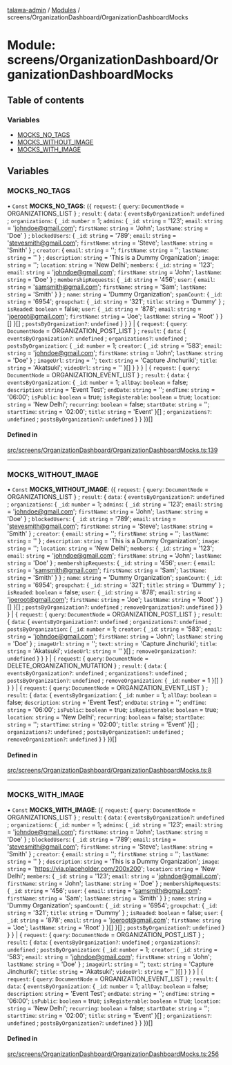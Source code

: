[talawa-admin](../README.md) / [Modules](../modules.md) / screens/OrganizationDashboard/OrganizationDashboardMocks

# Module: screens/OrganizationDashboard/OrganizationDashboardMocks

## Table of contents

### Variables

- [MOCKS\_NO\_TAGS](screens_OrganizationDashboard_OrganizationDashboardMocks.md#mocks_no_tags)
- [MOCKS\_WITHOUT\_IMAGE](screens_OrganizationDashboard_OrganizationDashboardMocks.md#mocks_without_image)
- [MOCKS\_WITH\_IMAGE](screens_OrganizationDashboard_OrganizationDashboardMocks.md#mocks_with_image)

## Variables

### MOCKS\_NO\_TAGS

• `Const` **MOCKS\_NO\_TAGS**: ({ `request`: { `query`: `DocumentNode` = ORGANIZATIONS\_LIST \} ; `result`: { `data`: { `eventsByOrganization?`: `undefined` ; `organizations`: { `_id`: `number` = 1; `admins`: { `_id`: `string` = '123'; `email`: `string` = 'johndoe@gmail.com'; `firstName`: `string` = 'John'; `lastName`: `string` = 'Doe' \} ; `blockedUsers`: { `_id`: `string` = '789'; `email`: `string` = 'stevesmith@gmail.com'; `firstName`: `string` = 'Steve'; `lastName`: `string` = 'Smith' \} ; `creator`: { `email`: `string` = ''; `firstName`: `string` = ''; `lastName`: `string` = '' \} ; `description`: `string` = 'This is a Dummy Organization'; `image`: `string` = ''; `location`: `string` = 'New Delhi'; `members`: { `_id`: `string` = '123'; `email`: `string` = 'johndoe@gmail.com'; `firstName`: `string` = 'John'; `lastName`: `string` = 'Doe' \} ; `membershipRequests`: { `_id`: `string` = '456'; `user`: { `email`: `string` = 'samsmith@gmail.com'; `firstName`: `string` = 'Sam'; `lastName`: `string` = 'Smith' \}  \} ; `name`: `string` = 'Dummy Organization'; `spamCount`: { `_id`: `string` = '6954'; `groupchat`: { `_id`: `string` = '321'; `title`: `string` = 'Dummy' \} ; `isReaded`: `boolean` = false; `user`: { `_id`: `string` = '878'; `email`: `string` = 'joeroot@gmail.com'; `firstName`: `string` = 'Joe'; `lastName`: `string` = 'Root' \}  \}[]  \}[] ; `postsByOrganization?`: `undefined`  \}  \}  \} \| { `request`: { `query`: `DocumentNode` = ORGANIZATION\_POST\_LIST \} ; `result`: { `data`: { `eventsByOrganization?`: `undefined` ; `organizations?`: `undefined` ; `postsByOrganization`: { `_id`: `number` = 1; `creator`: { `_id`: `string` = '583'; `email`: `string` = 'johndoe@gmail.com'; `firstName`: `string` = 'John'; `lastName`: `string` = 'Doe' \} ; `imageUrl`: `string` = ''; `text`: `string` = 'Capture Jinchuriki'; `title`: `string` = 'Akatsuki'; `videoUrl`: `string` = '' \}[]  \}  \}  \} \| { `request`: { `query`: `DocumentNode` = ORGANIZATION\_EVENT\_LIST \} ; `result`: { `data`: { `eventsByOrganization`: { `_id`: `number` = 1; `allDay`: `boolean` = false; `description`: `string` = 'Event Test'; `endDate`: `string` = ''; `endTime`: `string` = '06:00'; `isPublic`: `boolean` = true; `isRegisterable`: `boolean` = true; `location`: `string` = 'New Delhi'; `recurring`: `boolean` = false; `startDate`: `string` = ''; `startTime`: `string` = '02:00'; `title`: `string` = 'Event' \}[] ; `organizations?`: `undefined` ; `postsByOrganization?`: `undefined`  \}  \}  \})[]

#### Defined in

[src/screens/OrganizationDashboard/OrganizationDashboardMocks.ts:139](https://github.com/PalisadoesFoundation/talawa-admin/blob/b619a0d/src/screens/OrganizationDashboard/OrganizationDashboardMocks.ts#L139)

___

### MOCKS\_WITHOUT\_IMAGE

• `Const` **MOCKS\_WITHOUT\_IMAGE**: ({ `request`: { `query`: `DocumentNode` = ORGANIZATIONS\_LIST \} ; `result`: { `data`: { `eventsByOrganization?`: `undefined` ; `organizations`: { `_id`: `number` = 1; `admins`: { `_id`: `string` = '123'; `email`: `string` = 'johndoe@gmail.com'; `firstName`: `string` = 'John'; `lastName`: `string` = 'Doe' \} ; `blockedUsers`: { `_id`: `string` = '789'; `email`: `string` = 'stevesmith@gmail.com'; `firstName`: `string` = 'Steve'; `lastName`: `string` = 'Smith' \} ; `creator`: { `email`: `string` = ''; `firstName`: `string` = ''; `lastName`: `string` = '' \} ; `description`: `string` = 'This is a Dummy Organization'; `image`: `string` = ''; `location`: `string` = 'New Delhi'; `members`: { `_id`: `string` = '123'; `email`: `string` = 'johndoe@gmail.com'; `firstName`: `string` = 'John'; `lastName`: `string` = 'Doe' \} ; `membershipRequests`: { `_id`: `string` = '456'; `user`: { `email`: `string` = 'samsmith@gmail.com'; `firstName`: `string` = 'Sam'; `lastName`: `string` = 'Smith' \}  \} ; `name`: `string` = 'Dummy Organization'; `spamCount`: { `_id`: `string` = '6954'; `groupchat`: { `_id`: `string` = '321'; `title`: `string` = 'Dummy' \} ; `isReaded`: `boolean` = false; `user`: { `_id`: `string` = '878'; `email`: `string` = 'joeroot@gmail.com'; `firstName`: `string` = 'Joe'; `lastName`: `string` = 'Root' \}  \}[]  \}[] ; `postsByOrganization?`: `undefined` ; `removeOrganization?`: `undefined`  \}  \}  \} \| { `request`: { `query`: `DocumentNode` = ORGANIZATION\_POST\_LIST \} ; `result`: { `data`: { `eventsByOrganization?`: `undefined` ; `organizations?`: `undefined` ; `postsByOrganization`: { `_id`: `number` = 1; `creator`: { `_id`: `string` = '583'; `email`: `string` = 'johndoe@gmail.com'; `firstName`: `string` = 'John'; `lastName`: `string` = 'Doe' \} ; `imageUrl`: `string` = ''; `text`: `string` = 'Capture Jinchuriki'; `title`: `string` = 'Akatsuki'; `videoUrl`: `string` = '' \}[] ; `removeOrganization?`: `undefined`  \}  \}  \} \| { `request`: { `query`: `DocumentNode` = DELETE\_ORGANIZATION\_MUTATION \} ; `result`: { `data`: { `eventsByOrganization?`: `undefined` ; `organizations?`: `undefined` ; `postsByOrganization?`: `undefined` ; `removeOrganization`: { `_id`: `number` = 1 \}[]  \}  \}  \} \| { `request`: { `query`: `DocumentNode` = ORGANIZATION\_EVENT\_LIST \} ; `result`: { `data`: { `eventsByOrganization`: { `_id`: `number` = 1; `allDay`: `boolean` = false; `description`: `string` = 'Event Test'; `endDate`: `string` = ''; `endTime`: `string` = '06:00'; `isPublic`: `boolean` = true; `isRegisterable`: `boolean` = true; `location`: `string` = 'New Delhi'; `recurring`: `boolean` = false; `startDate`: `string` = ''; `startTime`: `string` = '02:00'; `title`: `string` = 'Event' \}[] ; `organizations?`: `undefined` ; `postsByOrganization?`: `undefined` ; `removeOrganization?`: `undefined`  \}  \}  \})[]

#### Defined in

[src/screens/OrganizationDashboard/OrganizationDashboardMocks.ts:8](https://github.com/PalisadoesFoundation/talawa-admin/blob/b619a0d/src/screens/OrganizationDashboard/OrganizationDashboardMocks.ts#L8)

___

### MOCKS\_WITH\_IMAGE

• `Const` **MOCKS\_WITH\_IMAGE**: ({ `request`: { `query`: `DocumentNode` = ORGANIZATIONS\_LIST \} ; `result`: { `data`: { `eventsByOrganization?`: `undefined` ; `organizations`: { `_id`: `number` = 1; `admins`: { `_id`: `string` = '123'; `email`: `string` = 'johndoe@gmail.com'; `firstName`: `string` = 'John'; `lastName`: `string` = 'Doe' \} ; `blockedUsers`: { `_id`: `string` = '789'; `email`: `string` = 'stevesmith@gmail.com'; `firstName`: `string` = 'Steve'; `lastName`: `string` = 'Smith' \} ; `creator`: { `email`: `string` = ''; `firstName`: `string` = ''; `lastName`: `string` = '' \} ; `description`: `string` = 'This is a Dummy Organization'; `image`: `string` = 'https://via.placeholder.com/200x200'; `location`: `string` = 'New Delhi'; `members`: { `_id`: `string` = '123'; `email`: `string` = 'johndoe@gmail.com'; `firstName`: `string` = 'John'; `lastName`: `string` = 'Doe' \} ; `membershipRequests`: { `_id`: `string` = '456'; `user`: { `email`: `string` = 'samsmith@gmail.com'; `firstName`: `string` = 'Sam'; `lastName`: `string` = 'Smith' \}  \} ; `name`: `string` = 'Dummy Organization'; `spamCount`: { `_id`: `string` = '6954'; `groupchat`: { `_id`: `string` = '321'; `title`: `string` = 'Dummy' \} ; `isReaded`: `boolean` = false; `user`: { `_id`: `string` = '878'; `email`: `string` = 'joeroot@gmail.com'; `firstName`: `string` = 'Joe'; `lastName`: `string` = 'Root' \}  \}[]  \}[] ; `postsByOrganization?`: `undefined`  \}  \}  \} \| { `request`: { `query`: `DocumentNode` = ORGANIZATION\_POST\_LIST \} ; `result`: { `data`: { `eventsByOrganization?`: `undefined` ; `organizations?`: `undefined` ; `postsByOrganization`: { `_id`: `number` = 1; `creator`: { `_id`: `string` = '583'; `email`: `string` = 'johndoe@gmail.com'; `firstName`: `string` = 'John'; `lastName`: `string` = 'Doe' \} ; `imageUrl`: `string` = ''; `text`: `string` = 'Capture Jinchuriki'; `title`: `string` = 'Akatsuki'; `videoUrl`: `string` = '' \}[]  \}  \}  \} \| { `request`: { `query`: `DocumentNode` = ORGANIZATION\_EVENT\_LIST \} ; `result`: { `data`: { `eventsByOrganization`: { `_id`: `number` = 1; `allDay`: `boolean` = false; `description`: `string` = 'Event Test'; `endDate`: `string` = ''; `endTime`: `string` = '06:00'; `isPublic`: `boolean` = true; `isRegisterable`: `boolean` = true; `location`: `string` = 'New Delhi'; `recurring`: `boolean` = false; `startDate`: `string` = ''; `startTime`: `string` = '02:00'; `title`: `string` = 'Event' \}[] ; `organizations?`: `undefined` ; `postsByOrganization?`: `undefined`  \}  \}  \})[]

#### Defined in

[src/screens/OrganizationDashboard/OrganizationDashboardMocks.ts:256](https://github.com/PalisadoesFoundation/talawa-admin/blob/b619a0d/src/screens/OrganizationDashboard/OrganizationDashboardMocks.ts#L256)
